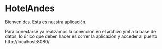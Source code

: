 # HotelAndes

Bienvenidos. Esta es nuestra aplicación.

Para conectarse ya realizamos la coneccion en el archivo yml a la base de datos, lo único que deben hacer es correr la aplicación y
acceder al puerto http://localhost:8080/.
